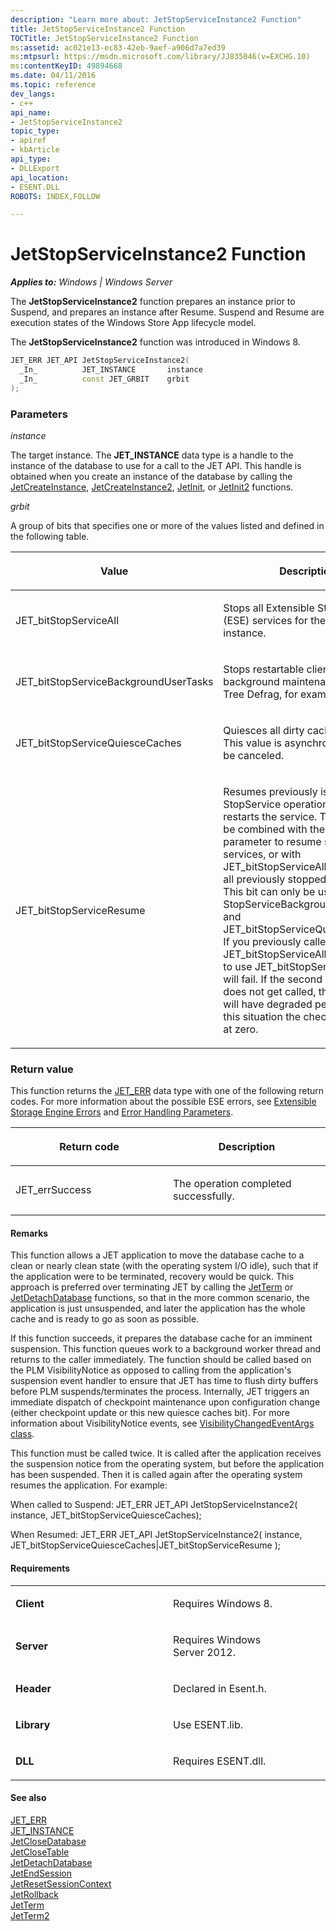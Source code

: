 ```yaml
---
description: "Learn more about: JetStopServiceInstance2 Function"
title: JetStopServiceInstance2 Function
TOCTitle: JetStopServiceInstance2 Function
ms:assetid: ac021e13-ec83-42eb-9aef-a906d7a7ed39
ms:mtpsurl: https://msdn.microsoft.com/library/JJ835046(v=EXCHG.10)
ms:contentKeyID: 49894668
ms.date: 04/11/2016
ms.topic: reference
dev_langs:
- c++
api_name: 
- JetStopServiceInstance2
topic_type: 
- apiref
- kbArticle
api_type: 
- DLLExport
api_location: 
- ESENT.DLL
ROBOTS: INDEX,FOLLOW

---
```


# JetStopServiceInstance2 Function


_**Applies to:** Windows | Windows Server_

The **JetStopServiceInstance2** function prepares an instance prior to Suspend, and prepares an instance after Resume. Suspend and Resume are execution states of the Windows Store App lifecycle model.

The **JetStopServiceInstance2** function was introduced in Windows 8.

``` c++
JET_ERR JET_API JetStopServiceInstance2(
  _In_          JET_INSTANCE       instance
  _In_          const JET_GRBIT    grbit
);
```

### Parameters

*instance*

The target instance. The **JET_INSTANCE** data type is a handle to the instance of the database to use for a call to the JET API. This handle is obtained when you create an instance of the database by calling the [JetCreateInstance](./jetcreateinstance-function.md), [JetCreateInstance2](./jetcreateinstance2-function.md), [JetInit](./jetinit-function.md), or [JetInit2](./jetinit2-function.md) functions.

*grbit*

A group of bits that specifies one or more of the values listed and defined in the following table.

<table>
<colgroup>
<col style="width: 50%" />
<col style="width: 50%" />
</colgroup>
<thead>
<tr class="header">
<th><p>Value</p></th>
<th><p>Description</p></th>
</tr>
</thead>
<tbody>
<tr class="odd">
<td><p>JET_bitStopServiceAll</p></td>
<td><p>Stops all Extensible Storage Engine (ESE) services for the specified instance.</p></td>
</tr>
<tr class="even">
<td><p>JET_bitStopServiceBackgroundUserTasks</p></td>
<td><p>Stops restartable client-specified background maintenance tasks (B+ Tree Defrag, for example).</p></td>
</tr>
<tr class="odd">
<td><p>JET_bitStopServiceQuiesceCaches</p></td>
<td><p>Quiesces all dirty caches to disk. This value is asynchronous and can be canceled.</p></td>
</tr>
<tr class="even">
<td><p>JET_bitStopServiceResume</p></td>
<td><p>Resumes previously issued StopService operations; that is, it restarts the service. This value can be combined with the <em>grbits</em> parameter to resume specific services, or with JET_bitStopServiceAll to Resume all previously stopped services. This bit can only be used to resume StopServiceBackgroundUserTasks and JET_bitStopServiceQuiesceCaches. If you previously called with JET_bitStopServiceAll, an attempt to use JET_bitStopServiceResume will fail. If the second resume step does not get called, the application will have degraded performance. In this situation the checkpoint is kept at zero.</p></td>
</tr>
</tbody>
</table>


### Return value

This function returns the [JET_ERR](./jet-err.md) data type with one of the following return codes. For more information about the possible ESE errors, see [Extensible Storage Engine Errors](./extensible-storage-engine-errors.md) and [Error Handling Parameters](./error-handling-parameters.md).

<table>
<colgroup>
<col style="width: 50%" />
<col style="width: 50%" />
</colgroup>
<thead>
<tr class="header">
<th><p>Return code</p></th>
<th><p>Description</p></th>
</tr>
</thead>
<tbody>
<tr class="odd">
<td><p>JET_errSuccess</p></td>
<td><p>The operation completed successfully.</p></td>
</tr>
</tbody>
</table>


#### Remarks

This function allows a JET application to move the database cache to a clean or nearly clean state (with the operating system I/O idle), such that if the application were to be terminated, recovery would be quick. This approach is preferred over terminating JET by calling the [JetTerm](./jetterm-function.md) or [JetDetachDatabase](./jetdetachdatabase-function.md) functions, so that in the more common scenario, the application is just unsuspended, and later the application has the whole cache and is ready to go as soon as possible.

If this function succeeds, it prepares the database cache for an imminent suspension. This function queues work to a background worker thread and returns to the caller immediately. The function should be called based on the PLM VisibilityNotice as opposed to calling from the application's suspension event handler to ensure that JET has time to flush dirty buffers before PLM suspends/terminates the process. Internally, JET triggers an immediate dispatch of checkpoint maintenance upon configuration change (either checkpoint update or this new quiesce caches bit). For more information about VisibilityNotice events, see [VisibilityChangedEventArgs class](/uwp/api/windows.ui.core.visibilitychangedeventargs).

This function must be called twice. It is called after the application receives the suspension notice from the operating system, but before the application has been suspended. Then it is called again after the operating system resumes the application. For example:

When called to Suspend: JET_ERR JET_API JetStopServiceInstance2( instance, JET_bitStopServiceQuiesceCaches);

When Resumed: JET_ERR JET_API JetStopServiceInstance2( instance, JET_bitStopServiceQuiesceCaches|JET_bitStopServiceResume );

#### Requirements

<table>
<colgroup>
<col style="width: 50%" />
<col style="width: 50%" />
</colgroup>
<tbody>
<tr class="odd">
<td><p><strong>Client</strong></p></td>
<td><p>Requires Windows 8.</p></td>
</tr>
<tr class="even">
<td><p><strong>Server</strong></p></td>
<td><p>Requires Windows Server 2012.</p></td>
</tr>
<tr class="odd">
<td><p><strong>Header</strong></p></td>
<td><p>Declared in Esent.h.</p></td>
</tr>
<tr class="even">
<td><p><strong>Library</strong></p></td>
<td><p>Use ESENT.lib.</p></td>
</tr>
<tr class="odd">
<td><p><strong>DLL</strong></p></td>
<td><p>Requires ESENT.dll.</p></td>
</tr>
</tbody>
</table>


#### See also

[JET_ERR](./jet-err.md)  
[JET_INSTANCE](./jet-instance.md)  
[JetCloseDatabase](./jetclosedatabase-function.md)  
[JetCloseTable](./jetclosetable-function.md)  
[JetDetachDatabase](./jetdetachdatabase-function.md)  
[JetEndSession](./jetendsession-function.md)  
[JetResetSessionContext](./jetresetsessioncontext-function.md)  
[JetRollback](./jetrollback-function.md)  
[JetTerm](./jetterm-function.md)  
[JetTerm2](./jetterm2-function.md)

